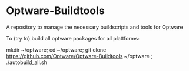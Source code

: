 Optware-Buildtools
==================

A repository to manage the necessary buildscripts and tools for Optware


To (try to) build all optware packages for all plattforms:

mkdir ~/optware; cd ~/optware; git clone https://github.com/Optware/Optware-Buildtools ~/optware ; ./autobuild_all.sh 
